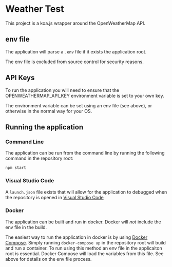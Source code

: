 # Weather Test
This project is a koa.js wrapper around the OpenWeatherMap API.

## env file
The application will parse a ```.env``` file if it exists the application root.

The env file is excluded from source control for security reasons.

## API Keys
To run the application you will need to ensure that the OPENWEATHERMAP_API_KEY
environment variable is set to your own key.

The environment variable can be set using an env file (see above), or 
otherwise in the normal way for your OS.

## Running the application
### Command Line
The application can be run from the command line by running the following command
in the repository root:

```npm start```

### Visual Studio Code
A `launch.json` file exists that will allow for the application to debugged when the
repository is opened in [Visual Studio Code](https://code.visualstudio.com)

### Docker
The application can be built and run in docker.  Docker will *not* include the env
file in the build.  

The easiest way to run the application in docker is by using [Docker Compose](https://docs.docker.com/compose/). 
Simply running `docker-compose up` in the repository root will build and run
a container.  To run using this method an env file in the applicaiton root is essential.
Docker Compose will load the variables from this file.  See above for details on the env file
process.


